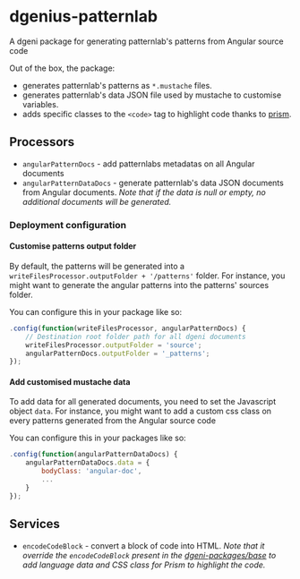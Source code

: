 # dgenius-patternlab

A dgeni package for generating patternlab's patterns from Angular source code

Out of the box, the package:

* generates patternlab's patterns as `*.mustache` files.
* generates patternlab's data JSON file used by mustache to customise variables.
* adds specific classes to the `<code>` tag to highlight code thanks to [prism](http://prismjs.com/).

## Processors

* `angularPatternDocs` - add patternlabs metadatas on all Angular documents
* `angularPatternDataDocs` - generate patternlab's data JSON documents from Angular documents. *Note that if the data is null or empty, no additional documents will be generated.*

### Deployment configuration

#### Customise patterns output folder

By default, the patterns will be generated into a `writeFilesProcessor.outputFolder + '/patterns'` folder. For instance, you might want to generate the angular patterns into the patterns' sources folder.

You can configure this in your package like so:

```js
.config(function(writeFilesProcessor, angularPatternDocs) {
    // Destination root folder path for all dgeni documents
    writeFilesProcessor.outputFolder = 'source';
    angularPatternDocs.outputFolder = '_patterns';
});
```

#### Add customised mustache data

To add data for all generated documents, you need to set the Javascript object `data`. For instance, you might want to add a custom css class on every patterns generated from the Angular source code

You can configure this in your packages like so:

```js
.config(function(angularPatternDataDocs) {
    angularPatternDataDocs.data = {
        bodyClass: 'angular-doc',
        ...
    }
});
```

## Services

* `encodeCodeBlock` - convert a block of code into HTML. *Note that it override the `encodeCodeBlock` present in the [dgeni-packages/base](https://github.com/angular/dgeni-packages/blob/master/base) to add language data and CSS class for Prism to highlight the code.*